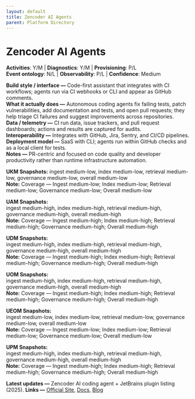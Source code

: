 ```yaml
---
layout: default
title: Zencoder AI Agents
parent: Platform Directory
---
```


# Zencoder AI Agents

**Activities**: Y/M | **Diagnostics**: Y/M | **Provisioning**: P/L  <br>
**Event ontology**: N/L | **Observability**: P/L | **Confidence**: Medium

**Build style / interface —** Code-first assistant that integrates with CI workflows; agents run via CI webhooks or CLI and appear as GitHub comments.  
**What it actually does —** Autonomous coding agents fix failing tests, patch vulnerabilities, add documentation and tests, and open pull requests; they help triage CI failures and suggest improvements across repositories.  
**Data / telemetry —** CI run data, issue trackers, and pull request dashboards; actions and results are captured for audits.  
**Interoperability —** Integrates with GitHub, Jira, Sentry, and CI/CD pipelines.  
**Deployment model —** SaaS with CLI; agents run within GitHub checks and as a local client for tests.  
**Notes —** PR-centric and focused on code quality and developer productivity rather than runtime infrastructure automation.

**UKM Snapshots:** 
ingest medium-low, index medium-low, retrieval medium-low, governance medium-low, overall medium-low  <br>
**Note:** Coverage — Ingest medium-low; Index medium-low; Retrieval medium-low; Governance medium-low; Overall medium-low


**UAM Snapshots:**   
ingest medium-high, index medium-high, retrieval medium-high, governance medium-high, overall medium-high  <br>
**Note:** Coverage — Ingest medium-high; Index medium-high; Retrieval medium-high; Governance medium-high; Overall medium-high


**UDM Snapshots:**   
ingest medium-high, index medium-high, retrieval medium-high, governance medium-high, overall medium-high  <br>
**Note:** Coverage — Ingest medium-high; Index medium-high; Retrieval medium-high; Governance medium-high; Overall medium-high


**UOM Snapshots:**   
ingest medium-high, index medium-high, retrieval medium-high, governance medium-high, overall medium-high  <br>
**Note:** Coverage — Ingest medium-high; Index medium-high; Retrieval medium-high; Governance medium-high; Overall medium-high


**UEOM Snapshots:**   
ingest medium-low, index medium-low, retrieval medium-low, governance medium-low, overall medium-low  <br>
**Note:** Coverage — Ingest medium-low; Index medium-low; Retrieval medium-low; Governance medium-low; Overall medium-low


**UPM Snapshots:**   
ingest medium-high, index medium-high, retrieval medium-high, governance medium-high, overall medium-high  <br>
**Note:** Coverage — Ingest medium-high; Index medium-high; Retrieval medium-high; Governance medium-high; Overall medium-high


**Latest updates —** Zencoder AI coding agent + JetBrains plugin listing (2025).
**Links —** [Official Site](https://zencoder.ai/), [Docs](https://plugins.jetbrains.com/plugin/24782-zencoder-your-mindful-ai-coding-agent), [Blog](https://zencoder.ai/download)
